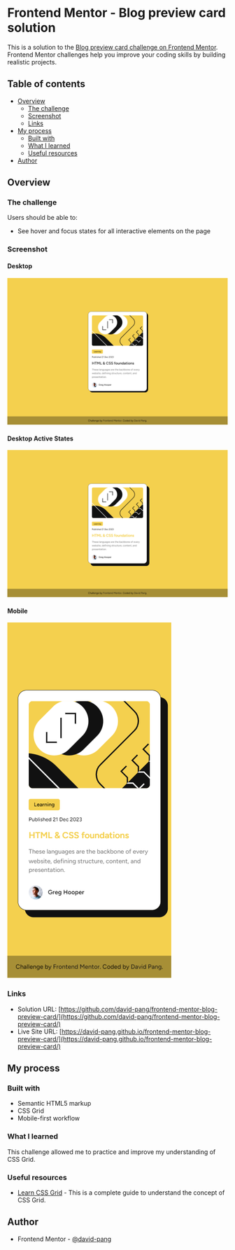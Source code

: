 # Frontend Mentor - Blog preview card solution

This is a solution to the [Blog preview card challenge on Frontend Mentor](https://www.frontendmentor.io/challenges/blog-preview-card-ckPaj01IcS). Frontend Mentor challenges help you improve your coding skills by building realistic projects.

## Table of contents

- [Overview](#overview)
  - [The challenge](#the-challenge)
  - [Screenshot](#screenshot)
  - [Links](#links)
- [My process](#my-process)
  - [Built with](#built-with)
  - [What I learned](#what-i-learned)
  - [Useful resources](#useful-resources)
- [Author](#author)

## Overview

### The challenge

Users should be able to:

- See hover and focus states for all interactive elements on the page

### Screenshot

#### Desktop
![Desktop](./design/solution/desktop.png)

#### Desktop Active States
![Desktop Active States](./design/solution/desktop-active.png)

#### Mobile
![Mobile](./design/solution/mobile.png)

### Links

- Solution URL: [https://github.com/david-pang/frontend-mentor-blog-preview-card/](https://github.com/david-pang/frontend-mentor-blog-preview-card/)
- Live Site URL: [https://david-pang.github.io/frontend-mentor-blog-preview-card/](https://david-pang.github.io/frontend-mentor-blog-preview-card/)

## My process

### Built with

- Semantic HTML5 markup
- CSS Grid
- Mobile-first workflow

### What I learned

This challenge allowed me to practice and improve my understanding of CSS Grid.

### Useful resources

- [Learn CSS Grid](https://learncssgrid.com/) - This is a complete guide to understand the concept of CSS Grid.

## Author

- Frontend Mentor - [@david-pang](https://www.frontendmentor.io/profile/david-pang)
